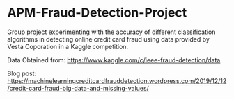 # APM-Fraud-Detection-Project

Group project experimenting with the accuracy of different classification algorithms in detecting online credit card fraud using data provided by Vesta Coporation in a Kaggle competition.

Data Obtained from: https://www.kaggle.com/c/ieee-fraud-detection/data

Blog post: https://machinelearningcreditcardfrauddetection.wordpress.com/2019/12/12/credit-card-fraud-big-data-and-missing-values/
